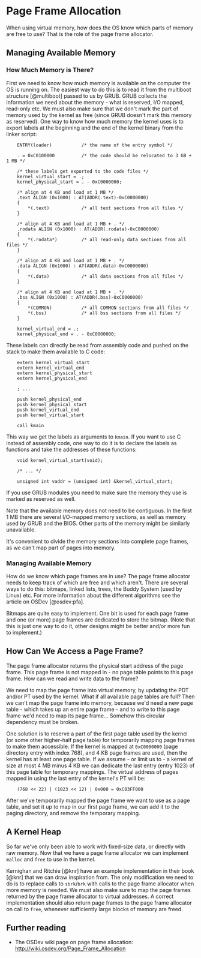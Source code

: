 # Page Frame Allocation

When using virtual memory, how does the OS know which parts of memory are free
to use? That is the role of the page frame allocator.

## Managing Available Memory

### How Much Memory is There?

First we need to know how much memory is available on the computer the OS is
running on.
The easiest way to do this is to read it from the multiboot structure
[@multiboot] passed to us by GRUB. GRUB collects the information we need about
the memory - what is reserved, I/O mapped, read-only etc. We must also make
sure that we don't mark the part of memory used by the kernel as free (since
GRUB doesn't mark this memory as reserved). One way to know how much memory the
kernel uses is to export labels at the beginning and the end of the kernel
binary from the linker script:

~~~
    ENTRY(loader)           /* the name of the entry symbol */

    . = 0xC0100000          /* the code should be relocated to 3 GB + 1 MB */

    /* these labels get exported to the code files */
    kernel_virtual_start = .;
    kernel_physical_start = . - 0xC0000000;

    /* align at 4 KB and load at 1 MB */
    .text ALIGN (0x1000) : AT(ADDR(.text)-0xC0000000)
    {
        *(.text)            /* all text sections from all files */
    }

    /* align at 4 KB and load at 1 MB + . */
    .rodata ALIGN (0x1000) : AT(ADDR(.rodata)-0xC0000000)
    {
        *(.rodata*)         /* all read-only data sections from all files */
    }

    /* align at 4 KB and load at 1 MB + . */
    .data ALIGN (0x1000) : AT(ADDR(.data)-0xC0000000)
    {
        *(.data)            /* all data sections from all files */
    }

    /* align at 4 KB and load at 1 MB + . */
    .bss ALIGN (0x1000) : AT(ADDR(.bss)-0xC0000000)
    {
        *(COMMON)           /* all COMMON sections from all files */
        *(.bss)             /* all bss sections from all files */
    }

    kernel_virtual_end = .;
    kernel_physical_end = . - 0xC0000000;
~~~

These labels can directly be read from assembly code and pushed on the stack to
make them available to C code:

~~~ {.nasm}
    extern kernel_virtual_start
    extern kernel_virtual_end
    extern kernel_physical_start
    extern kernel_physical_end

    ; ...

    push kernel_physical_end
    push kernel_physical_start
    push kernel_virtual_end
    push kernel_virtual_start

    call kmain
~~~

This way we get the labels as arguments to `kmain`. If you want to use C
instead of assembly code, one way to do it is to declare the labels as functions and
take the addresses of these functions:

~~~ {.c}
    void kernel_virtual_start(void);

    /* ... */

    unsigned int vaddr = (unsigned int) &kernel_virtual_start;
~~~

If you use GRUB modules you need to make sure the memory they use is marked as
reserved as well.

Note that the available memory does not need to be contiguous. In the first 1 MB
there are several I/O-mapped memory sections, as well as memory used by GRUB
and the BIOS. Other parts of the memory might be similarly unavailable.

It's convenient to divide the memory sections into complete page frames, as we
can't map part of pages into memory.

### Managing Available Memory

How do we know which page frames are in use? The page frame allocator needs to
keep track of which are free and which aren't. There are several ways to do
this: bitmaps, linked lists, trees, the Buddy System (used by Linux) etc.
For more information about the different algorithms see the article on OSDev
[@osdev:pfa].

Bitmaps are quite easy to implement. One bit is used for each page frame and
one (or more) page frames are dedicated to store the bitmap. (Note that this is
just one way to do it, other designs might be better and/or more fun to
implement.)

## How Can We Access a Page Frame?

The page frame allocator returns the
physical start address of the page frame. This page frame is not mapped in - no
page table points to this page frame. How can we read and write data to the
frame?

We need to map the page frame into virtual memory, by updating the PDT and/or
PT used by the kernel. What if all available page tables are full? Then we
can't map the page frame into memory, because we'd need a new page table -
which takes up an entire page frame - and to write to this page frame we'd need
to map its page frame... Somehow this circular dependency must be broken.

One solution is to reserve a part of the first page table used by the kernel
(or some other higher-half page table) for temporarily mapping page frames to
make them accessible. If the kernel is mapped at `0xC0000000` (page
directory entry with index 768), and 4 KB page frames are used, then the kernel
has at least one page table. If we assume - or limit us to - a kernel of size at
most 4 MB minus 4 KB we can dedicate the last entry (entry 1023) of this page
table for temporary mappings. The virtual address of pages mapped in using the
last entry of the kernel's PT will be:

~~~
    (768 << 22) | (1023 << 12) | 0x000 = 0xC03FF000
~~~

After we've temporarily mapped the page frame we want to use as a page
table, and set it up to map in our first page frame, we can add it to the
paging directory, and remove the temporary mapping.

## A Kernel Heap

So far we've only been able to work with fixed-size data, or directly with raw
memory. Now that we have a page frame allocator we can implement `malloc` and
`free` to use in the kernel.

Kernighan and Ritchie [@knr] have an example implementation in their book [@knr] that
we can draw inspiration from. The only modification we need to do is to
replace calls to `sbrk`/`brk` with calls to the page frame allocator when more
memory is needed. We must also make sure to map the page frames returned by the
page frame allocator to virtual addresses.
A correct implementation should also return page frames to the page frame
allocator on call to `free`, whenever sufficiently large blocks of memory are
freed.

## Further reading

- The OSDev wiki page on page frame allocation:
  <http://wiki.osdev.org/Page_Frame_Allocation>
